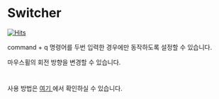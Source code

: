 # Switcher
[![Hits](https://hits.seeyoufarm.com/api/count/incr/badge.svg?url=https%3A%2F%2Fgithub.com%2Ftkgka%2FSwitcher&count_bg=%2379C83D&title_bg=%23555555&icon=&icon_color=%23E7E7E7&title=hits&edge_flat=false)](https://hits.seeyoufarm.com)

command + q 명령어를 두번 입력한 경우에만 동작하도록 설정할 수 있습니다.

마우스휠의 회전 방향을 변경할 수 있습니다.

#
사용 방법은 <a href = "https://github.com/tkgka/Switcher/blob/main/Readme/HowToUse.md"> 여기 </a> 에서 확인하실 수 있습니다.
